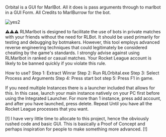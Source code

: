 Orbital is a GUI for MarlBot. All it does is pass arguments through to marlbot in a GUI Form.
All Credits to MarlBurrow for the bot.


![yes2](https://github.com/SkiffyMan/RLOrbital/assets/169090800/0509303d-93ee-466e-bf1a-70f2b9e63d6e)


⚠️⚠️⚠️ RLMarlbot is designed to facilitate the use of bots in private matches with your friends without the need for RLBot. It should be used primarily for testing and debugging by botmakers. However, this tool employs advanced reverse engineering techniques that could legitimately be considered cheating by the game's standards. I strongly advise against using RLMarlbot in ranked or casual matches. Your Rocket League account is likely to be banned quickly if you violate this rule.
  
How to use?
Step 1:
Extract Winrar
Step 2:
Run RLOrbital.exe
Step 3:
Select Process and Arguments
Step 4:
Press start bot
step 5: 
Press F1 in game.

If you need multiple Instances there is a launcher included that allows for this. In this case, launch your main instance natively on your PC first before using the Integrated Launcher. 
For more than 1 instance, press add account, and after you have launched, press delete. Repeat Until you have all the Rocket League processes that you want.


[!] I have very little time to allocate to this project, hence the obviously rushed code and basic GUI. This is basically a Proof of Concept and perhaps inspiration for people to make something more advanced. [!]


